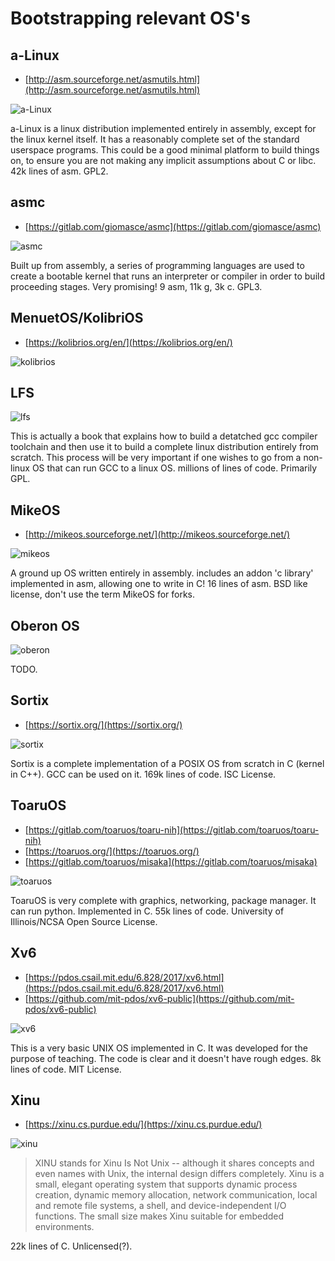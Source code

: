 # Bootstrapping relevant OS's

## a-Linux

* [http://asm.sourceforge.net/asmutils.html](http://asm.sourceforge.net/asmutils.html)

![a-Linux](a-linux.png)

a-Linux is a linux distribution implemented entirely in assembly, except for the linux kernel itself. It has a reasonably complete set of the standard userspace programs. This could be a good minimal platform to build things on, to ensure you are not making any implicit assumptions about C or libc. 42k lines of asm. GPL2.

## asmc

* [https://gitlab.com/giomasce/asmc](https://gitlab.com/giomasce/asmc)

![asmc](asmc.png)

Built up from assembly, a series of programming languages are used to create a bootable kernel that runs an interpreter or compiler in order to build proceeding stages. Very promising! 9 asm, 11k g, 3k c. GPL3.

## MenuetOS/KolibriOS

* [https://kolibrios.org/en/](https://kolibrios.org/en/)

![kolibrios](kolibrios.png)

## LFS

![lfs](lfs.png)

This is actually a book that explains how to build a detatched gcc compiler toolchain and then use it to build a complete linux distribution entirely from scratch. This process will be very important if one wishes to go from a non-linux OS that can run GCC to a linux OS. millions of lines of code. Primarily GPL.

## MikeOS

* [http://mikeos.sourceforge.net/](http://mikeos.sourceforge.net/)

![mikeos](mikeos.png)

A ground up OS written entirely in assembly. includes an addon 'c library' implemented in asm, allowing one to write in C! 16 lines of asm. BSD like license, don't use the term MikeOS for forks.

## Oberon OS

![oberon](oberon.png)

TODO.

## Sortix

* [https://sortix.org/](https://sortix.org/)

![sortix](sortix.png)

Sortix is a complete implementation of a POSIX OS from scratch in C (kernel in C++). GCC can be used on it. 169k lines of code. ISC License.

## ToaruOS

* [https://gitlab.com/toaruos/toaru-nih](https://gitlab.com/toaruos/toaru-nih)
* [https://toaruos.org/](https://toaruos.org/)
* [https://gitlab.com/toaruos/misaka](https://gitlab.com/toaruos/misaka)

![toaruos](toaruos.png)

ToaruOS is very complete with graphics, networking, package manager. It can run python. Implemented in C. 55k lines of code. University of Illinois/NCSA Open Source License.

## Xv6

* [https://pdos.csail.mit.edu/6.828/2017/xv6.html](https://pdos.csail.mit.edu/6.828/2017/xv6.html)
* [https://github.com/mit-pdos/xv6-public](https://github.com/mit-pdos/xv6-public)

![xv6](xv6.png)

This is a very basic UNIX OS implemented in C. It was developed for the purpose of teaching. The code is clear and it doesn't have rough edges. 8k lines of code. MIT License.

## Xinu

* [https://xinu.cs.purdue.edu/](https://xinu.cs.purdue.edu/)

![xinu](xinu.png)

> XINU stands for Xinu Is Not Unix -- although it shares concepts and even names with Unix, the internal design differs completely. Xinu is a small, elegant operating system that supports dynamic process creation, dynamic memory allocation, network communication, local and remote file systems, a shell, and device-independent I/O functions. The small size makes Xinu suitable for embedded environments.

22k lines of C. Unlicensed(?).
